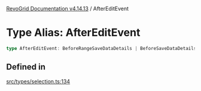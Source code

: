 [RevoGrid Documentation v4.14.13](README.md) / AfterEditEvent

# Type Alias: AfterEditEvent

```ts
type AfterEditEvent: BeforeRangeSaveDataDetails | BeforeSaveDataDetails;
```

## Defined in

[src/types/selection.ts:134](https://github.com/revolist/revogrid/blob/4eff1607ca8ee7d75f31750c713182488767268a/src/types/selection.ts#L134)
